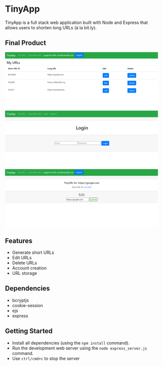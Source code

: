 # TinyApp

TinyApp is a full stack web application built with Node and Express that allows users to shorten long URLs (à la bit.ly).

## Final Product

!["Screenshot of TinyApp URLs page"](https://github.com/Devvaru/tinyApp/blob/master/docs/urls_page.png)
!["Screenshot of TinyApp login page"](https://github.com/Devvaru/tinyApp/blob/master/docs/login_page.png)
!["Screenshot of TinyApp URL edit page"](https://github.com/Devvaru/tinyApp/blob/master/docs/edit_url_page.png)

## Features
* Generate short URLs
* Edit URLs
* Delete URLs
* Account creation
* URL storage

## Dependencies

* bcryptjs
* cookie-session
* ejs
* express

## Getting Started

* Install all dependencies (using the `npm install` command).
* Run the development web server using the `node express_server.js` command.
* Use `ctrl/cmd+c` to stop the server